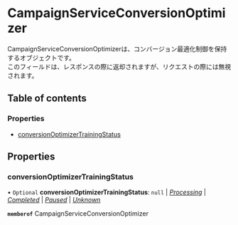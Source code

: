 # CampaignServiceConversionOptimizer


<div lang=\"ja\"> CampaignServiceConversionOptimizerは、コンバージョン最適化制御を保持するオブジェクトです。<br> このフィールドは、レスポンスの際に返却されますが、リクエストの際には無視されます。 </div> 

## Table of contents

### Properties

- [conversionOptimizerTrainingStatus](campaignserviceconversionoptimizer.md#conversionoptimizertrainingstatus)

## Properties

### conversionOptimizerTrainingStatus

• `Optional` **conversionOptimizerTrainingStatus**: ``null`` \| [*Processing*](./enums/campaignserviceconversionoptimizertrainingstatus.md#processing) \| [*Completed*](./enums/campaignserviceconversionoptimizertrainingstatus.md#completed) \| [*Paused*](./enums/campaignserviceconversionoptimizertrainingstatus.md#paused) \| [*Unknown*](./enums/campaignserviceconversionoptimizertrainingstatus.md#unknown)

**`memberof`** CampaignServiceConversionOptimizer
